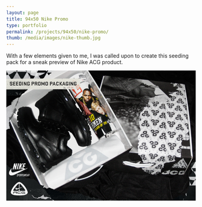 ```yaml
---
layout: page
title: 94x50 Nike Promo
type: portfolio
permalink: /projects/94x50/nike-promo/
thumb: /media/images/nike-thumb.jpg
---
```


With a few elements given to me, I was called upon to create this seeding pack for a sneak preview of Nike ACG product.

![](/media/images/nike1.jpg)